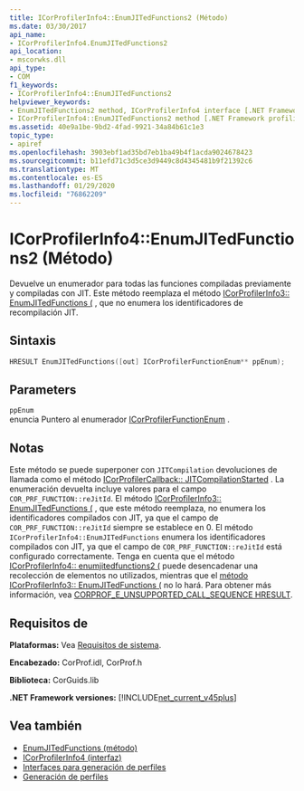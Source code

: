 ```yaml
---
title: ICorProfilerInfo4::EnumJITedFunctions2 (Método)
ms.date: 03/30/2017
api_name:
- ICorProfilerInfo4.EnumJITedFunctions2
api_location:
- mscorwks.dll
api_type:
- COM
f1_keywords:
- ICorProfilerInfo4::EnumJITedFunctions2
helpviewer_keywords:
- EnumJITedFunctions2 method, ICorProfilerInfo4 interface [.NET Framework profiling]
- ICorProfilerInfo4::EnumJITedFunctions2 method [.NET Framework profiling]
ms.assetid: 40e9a1be-9bd2-4fad-9921-34a84b61c1e3
topic_type:
- apiref
ms.openlocfilehash: 3903ebf1ad35bd7eb1ba49b4f1acda9024678423
ms.sourcegitcommit: b11efd71c3d5ce3d9449c8d4345481b9f21392c6
ms.translationtype: MT
ms.contentlocale: es-ES
ms.lasthandoff: 01/29/2020
ms.locfileid: "76862209"
---
```

# <a name="icorprofilerinfo4enumjitedfunctions2-method"></a>ICorProfilerInfo4::EnumJITedFunctions2 (Método)
Devuelve un enumerador para todas las funciones compiladas previamente y compiladas con JIT. Este método reemplaza el método [ICorProfilerInfo3:: EnumJITedFunctions (](icorprofilerinfo3-enumjitedfunctions-method.md) , que no enumera los identificadores de recompilación JIT.  
  
## <a name="syntax"></a>Sintaxis  
  
```cpp  
HRESULT EnumJITedFunctions([out] ICorProfilerFunctionEnum** ppEnum);  
```  
  
## <a name="parameters"></a>Parameters  
 `ppEnum`  
 enuncia Puntero al enumerador [ICorProfilerFunctionEnum](icorprofilerfunctionenum-interface.md) .  
  
## <a name="remarks"></a>Notas  
 Este método se puede superponer con `JITCompilation` devoluciones de llamada como el método [ICorProfilerCallback:: JITCompilationStarted](icorprofilercallback-jitcompilationstarted-method.md) . La enumeración devuelta incluye valores para el campo `COR_PRF_FUNCTION::reJitId`. El método [ICorProfilerInfo3:: EnumJITedFunctions (](icorprofilerinfo3-enumjitedfunctions-method.md) , que este método reemplaza, no enumera los identificadores compilados con JIT, ya que el campo de `COR_PRF_FUNCTION::reJitId` siempre se establece en 0. El método `ICorProfilerInfo4::EnumJITedFunctions` enumera los identificadores compilados con JIT, ya que el campo de `COR_PRF_FUNCTION::reJitId` está configurado correctamente. Tenga en cuenta que el método [ICorProfilerInfo4:: enumjitedfunctions2 (](icorprofilerinfo4-enumjitedfunctions2-method.md) puede desencadenar una recolección de elementos no utilizados, mientras que el [método ICorProfilerInfo3:: EnumJITedFunctions (](icorprofilerinfo3-enumjitedfunctions-method.md) no lo hará.  Para obtener más información, vea [CORPROF_E_UNSUPPORTED_CALL_SEQUENCE HRESULT](corprof-e-unsupported-call-sequence-hresult.md).  
  
## <a name="requirements"></a>Requisitos de  
 **Plataformas:** Vea [Requisitos de sistema](../../../../docs/framework/get-started/system-requirements.md).  
  
 **Encabezado:** CorProf.idl, CorProf.h  
  
 **Biblioteca:** CorGuids.lib  
  
 **.NET Framework versiones:** [!INCLUDE[net_current_v45plus](../../../../includes/net-current-v45plus-md.md)]  
  
## <a name="see-also"></a>Vea también

- [EnumJITedFunctions (método)](icorprofilerinfo3-enumjitedfunctions-method.md)
- [ICorProfilerInfo4 (interfaz)](icorprofilerinfo4-interface.md)
- [Interfaces para generación de perfiles](profiling-interfaces.md)
- [Generación de perfiles](index.md)
